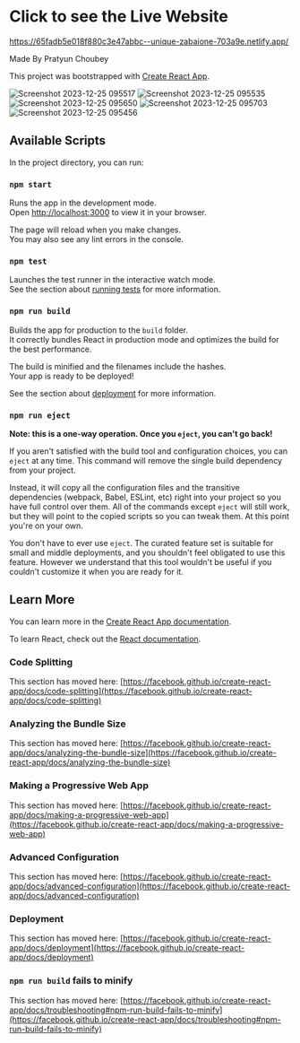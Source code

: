 # Click to see the Live Website
https://65fadb5e018f880c3e47abbc--unique-zabaione-703a9e.netlify.app/

Made By Pratyun Choubey

This project was bootstrapped with [Create React App](https://github.com/facebook/create-react-app).

![Screenshot 2023-12-25 095517](https://github.com/Pratyun/Exercise-App/assets/75127381/2694df09-abd9-4bc1-a06a-e8c3ba9d33d3)
![Screenshot 2023-12-25 095535](https://github.com/Pratyun/Exercise-App/assets/75127381/b794ab3d-138d-42f2-a642-d3ae606b8b28)
![Screenshot 2023-12-25 095650](https://github.com/Pratyun/Exercise-App/assets/75127381/2ed7f008-b6bd-4b30-a2af-dd72a07237da)
![Screenshot 2023-12-25 095703](https://github.com/Pratyun/Exercise-App/assets/75127381/ec4e54dd-4467-410e-868d-cdad5c09e5cb)
![Screenshot 2023-12-25 095456](https://github.com/Pratyun/Exercise-App/assets/75127381/c69f8815-2c1b-4f12-9ec1-48bc82048fb3)


## Available Scripts

In the project directory, you can run:

### `npm start`

Runs the app in the development mode.\
Open [http://localhost:3000](http://localhost:3000) to view it in your browser.

The page will reload when you make changes.\
You may also see any lint errors in the console.

### `npm test`

Launches the test runner in the interactive watch mode.\
See the section about [running tests](https://facebook.github.io/create-react-app/docs/running-tests) for more information.

### `npm run build`

Builds the app for production to the `build` folder.\
It correctly bundles React in production mode and optimizes the build for the best performance.

The build is minified and the filenames include the hashes.\
Your app is ready to be deployed!

See the section about [deployment](https://facebook.github.io/create-react-app/docs/deployment) for more information.

### `npm run eject`

**Note: this is a one-way operation. Once you `eject`, you can't go back!**

If you aren't satisfied with the build tool and configuration choices, you can `eject` at any time. This command will remove the single build dependency from your project.

Instead, it will copy all the configuration files and the transitive dependencies (webpack, Babel, ESLint, etc) right into your project so you have full control over them. All of the commands except `eject` will still work, but they will point to the copied scripts so you can tweak them. At this point you're on your own.

You don't have to ever use `eject`. The curated feature set is suitable for small and middle deployments, and you shouldn't feel obligated to use this feature. However we understand that this tool wouldn't be useful if you couldn't customize it when you are ready for it.

## Learn More

You can learn more in the [Create React App documentation](https://facebook.github.io/create-react-app/docs/getting-started).

To learn React, check out the [React documentation](https://reactjs.org/).

### Code Splitting

This section has moved here: [https://facebook.github.io/create-react-app/docs/code-splitting](https://facebook.github.io/create-react-app/docs/code-splitting)

### Analyzing the Bundle Size

This section has moved here: [https://facebook.github.io/create-react-app/docs/analyzing-the-bundle-size](https://facebook.github.io/create-react-app/docs/analyzing-the-bundle-size)

### Making a Progressive Web App

This section has moved here: [https://facebook.github.io/create-react-app/docs/making-a-progressive-web-app](https://facebook.github.io/create-react-app/docs/making-a-progressive-web-app)

### Advanced Configuration

This section has moved here: [https://facebook.github.io/create-react-app/docs/advanced-configuration](https://facebook.github.io/create-react-app/docs/advanced-configuration)

### Deployment

This section has moved here: [https://facebook.github.io/create-react-app/docs/deployment](https://facebook.github.io/create-react-app/docs/deployment)

### `npm run build` fails to minify

This section has moved here: [https://facebook.github.io/create-react-app/docs/troubleshooting#npm-run-build-fails-to-minify](https://facebook.github.io/create-react-app/docs/troubleshooting#npm-run-build-fails-to-minify)
